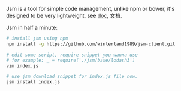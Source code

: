 Jsm is a tool for simple code management, unlike npm or bower, it's designed to be very lightweight. see [doc](/doc/en), [文档](/doc/cn). 

Jsm in half a minute:

```bash
# install jsm using npm
npm install -g https://github.com/winterland1989/jsm-client.git

# edit some script, require snippet you wanna use
# for example: _ = require('./jsm/base/lodash3')
vim index.js

# use jsm download snippet for index.js file now.
jsm install index.js

```
